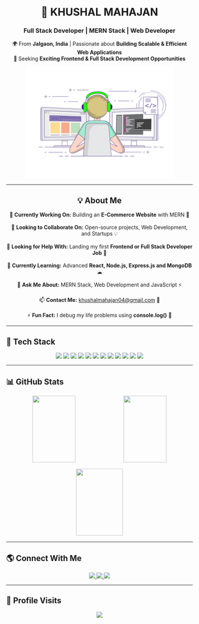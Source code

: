 <!-- Main Container -->
<div align="center">

# 🚀 **KHUSHAL MAHAJAN**  
### **Full Stack Developer | MERN Stack | Web Developer**  

🌍 From **Jalgaon, India** | Passionate about **Building Scalable & Efficient Web Applications**  
🎯 Seeking **Exciting Frontend & Full Stack Development Opportunities**  

<img src="https://raw.githubusercontent.com/devSouvik/devSouvik/master/gif3.gif" width="400px">

---

## 💡 **About Me**
🔭 **Currently Working On:** Building an **E-Commerce Website** with MERN 🚀<br>  
👯 **Looking to Collaborate On:** Open-source projects, Web Development, and Startups 💡<br>  
🤝 **Looking for Help With:** Landing my first **Frontend or Full Stack Developer Job** 🎯<br>  
🌱 **Currently Learning:** Advanced **React, Node.js, Express.js and MongoDB** ☁<br>  
💬 **Ask Me About:** MERN Stack, Web Development and JavaScript ⚡<br>  
📫 **Contact Me:** khushalmahajan04@gmail.com 📩<br>  
⚡ **Fun Fact:** I debug my life problems using **console.log()** 🤣  

</div>

---

## 🎨 **Tech Stack**
<p align="center">
  <img src="https://img.shields.io/badge/HTML5-%23E34F26.svg?style=for-the-badge&logo=html5&logoColor=white">
  <img src="https://img.shields.io/badge/CSS3-%231572B6.svg?style=for-the-badge&logo=css3&logoColor=white">
  <img src="https://img.shields.io/badge/Bootstrap-%238511FA.svg?style=for-the-badge&logo=bootstrap&logoColor=white">
  <img src="https://img.shields.io/badge/TailwindCSS-%2338B2AC.svg?style=for-the-badge&logo=tailwind-css&logoColor=white">
  <img src="https://img.shields.io/badge/JavaScript-%23F7DF1E.svg?style=for-the-badge&logo=javascript&logoColor=black">
  <img src="https://img.shields.io/badge/React-%2320232a.svg?style=for-the-badge&logo=react&logoColor=%2361DAFB">
  <img src="https://img.shields.io/badge/React_Router-CA4245?style=for-the-badge&logo=react-router&logoColor=white">
  <img src="https://img.shields.io/badge/Context_Api-%23000000.svg?style=for-the-badge&logo=react">
  <img src="https://img.shields.io/badge/Node.js-%236DA55F.svg?style=for-the-badge&logo=node.js&logoColor=white">
  <img src="https://img.shields.io/badge/Express.js-%23404d59.svg?style=for-the-badge&logo=express&logoColor=white">
  <img src="https://img.shields.io/badge/MongoDB-%234ea94b.svg?style=for-the-badge&logo=mongodb&logoColor=white">
  <img src="https://img.shields.io/badge/REST_API-%23000000.svg?style=for-the-badge&logo=api&logoColor=white">
</p>

---

## 📊 **GitHub Stats**
<p align="center">
  <img src="https://github-readme-stats.vercel.app/api?username=khushal4622&theme=radical&hide_border=false&include_all_commits=true&count_private=true" height="180px" width="48%">
  <img src="https://github-readme-streak-stats.herokuapp.com/?user=khushal4622&theme=radical&hide_border=false" height="180px" width="48%">
</p>

<p align="center">
  <img src="https://github-readme-stats.vercel.app/api/top-langs/?username=khushal4622&theme=radical&hide_border=false&include_all_commits=true&count_private=true&layout=compact" height="180px" width="50%">
</p>

---

## 🌎 **Connect With Me**
<p align="center">
  <a href="https://linkedin.com/in/khushal-mahajan-1025322b4">
    <img src="https://img.shields.io/badge/LinkedIn-%230077B5.svg?style=for-the-badge&logo=linkedin&logoColor=white">
  </a>
  <a href="https://instagram.com/_khushal.m">
    <img src="https://img.shields.io/badge/Instagram-%23E4405F.svg?style=for-the-badge&logo=instagram&logoColor=white">
  </a>
  <a href="mailto:khushalmahajan04@gmail.com">
    <img src="https://img.shields.io/badge/Email-D14836?style=for-the-badge&logo=gmail&logoColor=white">
  </a>
</p>

---

## 🚀 **Profile Visits**
<p align="center">
  <img src="https://komarev.com/ghpvc/?username=khushal4622&color=blue&style=flat-square&label=Profile+Visits">
</p>

<!-- Crafted with 💙 by Khushal Mahajan -->
